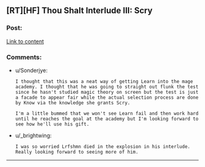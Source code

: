 ## [RT][HF] Thou Shalt Interlude III: Scry

### Post:

[Link to content](https://thoushaltserial.wordpress.com/2019/04/23/interlude-iii-scry/)

### Comments:

- u/Sonderjye:
  ```
  I thought that this was a neat way of getting Learn into the mage academy. I thought that he was going to straight out flunk the test since he hasn't studied magic theory on screen but the test is just a facade to appear fair while the actual selection process are done by Know via the knowledge she grants Scry.

  I'm a little bummed that we won't see Learn fail and then work hard until he reaches the goal at the academy but I'm looking forward to see how he'll use his gift.
  ```

- u/_brightwing:
  ```
  I was so worried Lrfshmn died in the explosion in his interlude. Really looking forward to seeing more of him.
  ```

---

